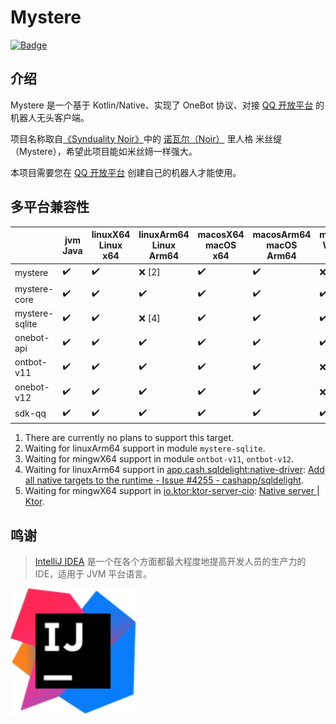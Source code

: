 # Mystere

[![Badge](https://img.shields.io/badge/OneBot-11-black)](https://github.com/botuniverse/onebot-11)


## 介绍

Mystere 是一个基于 Kotlin/Native、实现了 OneBot 协议、对接 [QQ 开放平台](https://q.qq.com) 的机器人无头客户端。

项目名称取自[《Synduality Noir》](https://synduality-noir.com/)中的 [诺瓦尔（Noir）](https://zh.moegirl.org.cn/%E8%AF%BA%E7%93%A6%E5%B0%94) 里人格 米丝缇（Mystere），希望此项目能如米丝媂一样强大。

本项目需要您在 [QQ 开放平台](https://q.qq.com) 创建自己的机器人才能使用。


## 多平台兼容性

|                | jvm<br />Java | linuxX64<br />Linux x64 | linuxArm64<br />Linux Arm64 | macosX64<br />macOS x64 | macosArm64<br />macOS Arm64 | mingwX64<br />Windows x64 | others |
|----------------|---------------|-------------------------|-----------------------------|-------------------------|-----------------------------|---------------------------|--------|
| mystere        | ✔️            | ✔️                      | ❌ [2]                       | ✔️                      | ✔️                          | ❌ [3]                     | ❌ [1]  |
| mystere-core   | ✔️            | ✔️                      | ✔️                          | ✔️                      | ✔️                          | ✔️                        | ❌ [1]  |
| mystere-sqlite | ✔️            | ✔️                      | ❌ [4]                       | ✔️                      | ✔️                          | ✔️                        | ❌ [1]  |
| onebot-api     | ✔️            | ✔️                      | ✔️                          | ✔️                      | ✔️                          | ✔️                        | ❌ [1]  |
| ontbot-v11     | ✔️            | ✔️                      | ✔️                          | ✔️                      | ✔️                          | ❌ [5]                     | ❌ [1]  |
| onebot-v12     | ✔️            | ✔️                      | ✔️                          | ✔️                      | ✔️                          | ❌ [5]                     | ❌ [1]  |
| sdk-qq         | ✔️            | ✔️                      | ✔️                          | ✔️                      | ✔️                          | ✔️                        | ❌ [1]  |

1. There are currently no plans to support this target.
2. Waiting for linuxArm64 support in module `mystere-sqlite`.
3. Waiting for mingwX64 support in module `ontbot-v11`, `ontbot-v12`.
4. Waiting for linuxArm64 support in [app.cash.sqldelight:native-driver](https://github.com/cashapp/sqldelight): [Add all native targets to the runtime - Issue #4255 - cashapp/sqldelight](https://github.com/cashapp/sqldelight/issues/4255).
5. Waiting for mingwX64 support in [io.ktor:ktor-server-cio](https://github.com/ktorio/ktor): [Native server | Ktor](https://ktor.io/docs/native-server.html).

## 鸣谢

> [IntelliJ IDEA](https://zh.wikipedia.org/zh-hans/IntelliJ_IDEA) 是一个在各个方面都最大程度地提高开发人员的生产力的 IDE，适用于 JVM 平台语言。

[<img src="https://raw.githubusercontent.com/JetBrains/logos/master/web/intellij-idea/intellij-idea.svg" width="200"/>](https://www.jetbrains.com/?from=mirai)
